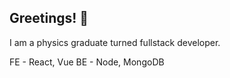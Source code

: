 ## Greetings! 👋

I am a physics graduate turned fullstack developer.

FE - React, Vue
BE - Node, MongoDB
